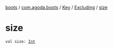 [boots](../../../index.md) / [com.agoda.boots](../../index.md) / [Key](../index.md) / [Excluding](index.md) / [size](./size.md)

# size

`val size: `[`Int`](https://kotlinlang.org/api/latest/jvm/stdlib/kotlin/-int/index.html)